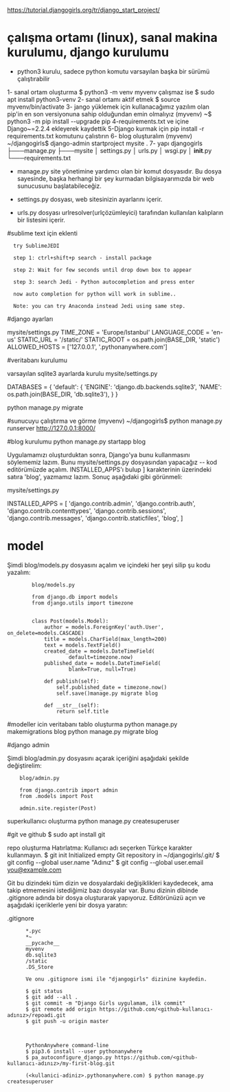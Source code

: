 https://tutorial.djangogirls.org/tr/django_start_project/

# çalışma ortamı (linux), sanal makina kurulumu, django kurulumu
  - python3 kurulu, sadece python komutu varsayılan başka bir sürümü çalıştırabilir

1- sanal ortam oluşturma $ python3 -m venv myvenv çalışmaz ise $ sudo apt install python3-venv
2- sanal ortamı aktif etmek $ source myvenv/bin/activate
3- jango yüklemek için kullanacağımız yazılım olan pip'in en son versiyonuna sahip olduğundan emin olmalıyız
(myvenv) ~$ python3 -m pip install --upgrade pip
4-requirements.txt ve içine Django~=2.2.4 ekleyerek kaydettik
5-Django kurmak için pip install -r requirements.txt komutunu çalıstırın
6- blog oluşturalım (myvenv) ~/djangogirls$ django-admin startproject mysite .
7- yapı
          djangogirls
          ├───manage.py
          ├───mysite
          │        settings.py
          │        urls.py
          │        wsgi.py
          │        __init__.py
          └───requirements.txt
- manage.py site yönetimine yardımcı olan bir komut dosyasıdır. Bu dosya sayesinde, başka herhangi bir şey kurmadan bilgisayarımızda bir web sunucusunu başlatabileceğiz.

- settings.py dosyası, web sitesinizin ayarlarını içerir.
- urls.py dosyası urlresolver(urlçözümleyici) tarafından kullanılan kalıpların bir listesini içerir.

#sublime text için eklenti
  

      try SublimeJEDI

      step 1: ctrl+shift+p search - install package

      step 2: Wait for few seconds until drop down box to appear

      step 3: search Jedi - Python autocompletion and press enter

      now auto completion for python will work in sublime..

      Note: you can try Anaconda instead Jedi using same step.


#django ayarları

mysite/settings.py TIME_ZONE = 'Europe/Istanbul'
LANGUAGE_CODE = 'en-us'
STATIC_URL = '/static/'
STATIC_ROOT = os.path.join(BASE_DIR, 'static')
ALLOWED_HOSTS = ['127.0.0.1', '.pythonanywhere.com']

#veritabanı kurulumu

varsayılan sqlite3 ayarlarda kurulu
mysite/settings.py

DATABASES = {
    'default': {
        'ENGINE': 'django.db.backends.sqlite3',
        'NAME': os.path.join(BASE_DIR, 'db.sqlite3'),
    }
}


python manage.py migrate

#sunucuyu çalıştırma ve görme
(myvenv) ~/djangogirls$ python manage.py runserver
http://127.0.0.1:8000/

#blog kurulumu
python manage.py startapp blog

Uygulamamızı oluşturduktan sonra, Django'ya bunu kullanmasını söylememiz lazım. Bunu mysite/settings.py dosyasından yapacağız -- kod editörümüzde açalım. INSTALLED_APPS'ı bulup ] karakterinin üzerindeki satıra 'blog', yazmamız lazım. Sonuç aşağıdaki gibi görünmeli:

mysite/settings.py

INSTALLED_APPS = [
    'django.contrib.admin',
    'django.contrib.auth',
    'django.contrib.contenttypes',
    'django.contrib.sessions',
    'django.contrib.messages',
    'django.contrib.staticfiles',
    'blog',
]

# model

Şimdi blog/models.py dosyasını açalım ve içindeki her şeyi silip şu kodu yazalım:

            blog/models.py

            from django.db import models
            from django.utils import timezone


            class Post(models.Model):
                author = models.ForeignKey('auth.User', on_delete=models.CASCADE)
                title = models.CharField(max_length=200)
                text = models.TextField()
                created_date = models.DateTimeField(
                        default=timezone.now)
                published_date = models.DateTimeField(
                        blank=True, null=True)

                def publish(self):
                    self.published_date = timezone.now()
                    self.save()manage.py migrate blog

                def __str__(self):
                    return self.title

#modeller icin veritabanı tablo oluşturma
python manage.py makemigrations blog
python manage.py migrate blog

#django admin

Şimdi blog/admin.py dosyasını açarak içeriğini aşağıdaki şekilde değiştirelim:

        blog/admin.py

        from django.contrib import admin
        from .models import Post

        admin.site.register(Post)


superkullanıcı oluşturma      python manage.py createsuperuser

#git ve github
$ sudo apt install git

repo oluşturma
      Hatırlatma: Kullanıcı adı seçerken Türkçe karakter kullanmayın.
      $ git init
      Initialized empty Git repository in ~/djangogirls/.git/
      $ git config --global user.name "Adınız"
      $ git config --global user.email you@example.com

Git bu dizindeki tüm dizin ve dosyalardaki değişiklikleri kaydedecek, ama takip etmemesini istediğimiz bazı dosyalar var. Bunu dizinin dibinde .gitignore adında bir dosya oluşturarak yapıyoruz. Editörünüzü açın ve aşağıdaki içeriklerle yeni bir dosya yaratın:

.gitignore

          *.pyc
          *~
          __pycache__
          myvenv
          db.sqlite3
          /static
          .DS_Store

          Ve onu .gitignore ismi ile "djangogirls" dizinine kaydedin.

          $ git status
          $ git add --all .
          $ git commit -m "Django Girls uygulamam, ilk commit"
          $ git remote add origin https://github.com/<github-kullanıcı-adınız>/repoadi.git
          $ git push -u origin master



          PythonAnywhere command-line
          $ pip3.6 install --user pythonanywhere
          $ pa_autoconfigure_django.py https://github.com/<github-kullanıcı-adınız>/my-first-blog.git

          (<kullanici-adiniz>.pythonanywhere.com) $ python manage.py createsuperuser
